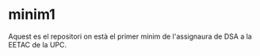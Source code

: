 # minim1
Aquest es el repositori on està el primer mínim de l'assignaura de DSA a la EETAC de la UPC.
